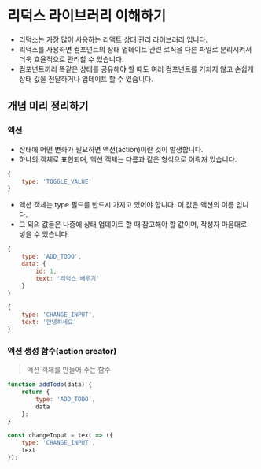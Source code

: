 # 리덕스 라이브러리 이해하기

- 리덕스는 가장 많이 사용하는 리액트 상태 관리 라이브러리 입니다.
- 리덕스를 사용하면 컴포넌트의 상태 업데이트 관련 로직을 다른 파일로 분리시켜서 더욱 효율적으로 관리할 수 있습니다.
- 컴포넌트끼리 똑같은 상태를 공유해야 할 때도 여러 컴포넌트를 거치지 않고 손쉽게 상태 값을 전달하거나 업데이트 할 수 있습니다.

## 개념 미리 정리하기

### 액션
- 상태에 어떤 변화가 필요하면 액션(action)이란 것이 발생합니다.
- 하나의 객체로 표현되며, 액션 객체는 다름과 같은 형식으로 이뤄져 있습니다.

```javascript
{
    type: 'TOGGLE_VALUE'
}
```

- 액션 객체는 type 필드를 반드시 가지고 있어야 합니다. 이 값은 액션의 이름 입니다.
- 그 외의 값들은 나중에 상태 업데이트 할 때 참고해야 할 값이며, 작성자 마음대로 넣을 수 있습니다.

```javascript
{
    type: 'ADD_TODO',
    data: {
        id: 1, 
        text: '리덕스 배우기'
    }
}

{
    type: 'CHANGE_INPUT',
    text: '안녕하세요'
}
```

### 액션 생성 함수(action creator)

> 액션 객체를 만들어 주는 함수

```javascript
function addTodo(data) {
    return {
        type: 'ADD_TODO',
        data
    };
}
```

```javascript
const changeInput = text => ({
    type: 'CHANGE_INPUT',
    text
});
```
